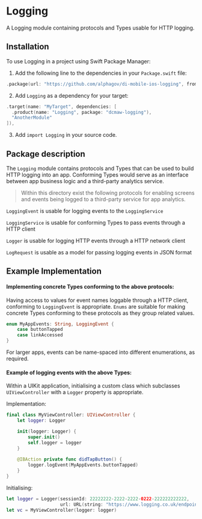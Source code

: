 # Logging

A Logging module containing protocols and Types usable for HTTP logging.

## Installation

To use Logging in a project using Swift Package Manager:

1. Add the following line to the dependencies in your `Package.swift` file:

```swift
.package(url: "https://github.com/alphagov/di-mobile-ios-logging", from: "1.0.0"),
```

2. Add `Logging` as a dependency for your target:

```swift
.target(name: "MyTarget", dependencies: [
  .product(name: "Logging", package: "dcmaw-logging"),
  "AnotherModule"
]),
```

3. Add `import Logging` in your source code.

## Package description

The `Logging` module contains protocols and Types that can be used to build HTTP logging into an app. Conforming Types would serve as an interface between app business logic and a third-party analytics service.

> Within this directory exist the following protocols for enabling screens and events being logged to a third-party service for app analytics.

`LoggingEvent` is usable for logging events to the `LoggingService`

`LoggingService` is usable for conforming Types to pass events through a HTTP client

`Logger` is usable for logging HTTP events through a HTTP network client

`LogRequest` is usable as a model for passing logging events in JSON format

## Example Implementation

#### Implementing concrete Types conforming to the above protocols:

Having access to values for event names loggable through a HTTP client, conforming to `LoggingEvent` is appropriate. `Enums` are suitable for making concrete Types conforming to these protocols as they group related values.

```swift
enum MyAppEvents: String, LoggingEvent {
    case buttonTapped
    case linkAccessed
}
```

For larger apps, events can be name-spaced into different enumerations, as required.

#### Example of logging events with the above Types:

Within a UIKit application, initialising a custom class which subclasses `UIViewController` with a `Logger` property is appropriate.

Implementation:
```swift
final class MyViewController: UIViewController {
    let logger: Logger

    init(logger: Logger) {
        super.init()
        self.logger = logger
    }
    
    @IBAction private func didTapButton() {
        logger.logEvent(MyAppEvents.buttonTapped)
    }
}
```

Initialising:
```swift
let logger = Logger(sessionId: 22222222-2222-2222-0222-222222222222,
                    url: URL(string: "https://www.logging.co.uk/endpoint"))
let vc = MyViewController(logger: logger)
```

